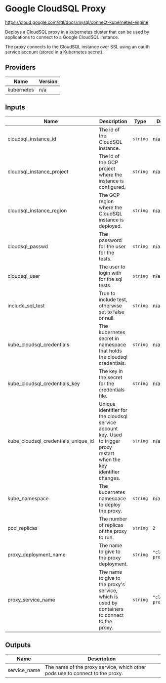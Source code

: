 # Google CloudSQL Proxy

https://cloud.google.com/sql/docs/mysql/connect-kubernetes-engine

Deploys a CloudSQL proxy in a kubernetes cluster that can be used by applications to connect to a Google CloudSQL instance.

The proxy connects to the CloudSQL instance over SSL using an oauth service account (stored in a Kubernetes secret).

## Providers

| Name | Version |
|------|---------|
| kubernetes | n/a |

## Inputs

| Name | Description | Type | Default | Required |
|------|-------------|------|---------|:-----:|
| cloudsql\_instance\_id | The id of the CloudSQL instance. | `string` | n/a | yes |
| cloudsql\_instance\_project | The id of the GCP project where the instance is configured. | `string` | n/a | yes |
| cloudsql\_instance\_region | The GCP region where the CloudSQL instance is deployed. | `string` | n/a | yes |
| cloudsql\_passwd | The password for the user for the tests. | `string` | n/a | yes |
| cloudsql\_user | The user to login with for the sql tests. | `string` | n/a | yes |
| include\_sql\_test | True to include test, otherwise set to false or null. | `string` | n/a | yes |
| kube\_cloudsql\_credentials | The kubernetes secret in namespace that holds the cloudsql credentials. | `string` | n/a | yes |
| kube\_cloudsql\_credentials\_key | The key in the secret for the credentials file. | `string` | n/a | yes |
| kube\_cloudsql\_credentials\_unique\_id | Unique identifier for the cloudsql service account key. Used to trigger proxy<br>restart when the key identifier changes. | `string` | n/a | yes |
| kube\_namespace | The kubernetes namespace to deploy the proxy. | `string` | n/a | yes |
| pod\_replicas | The number of replicas of the proxy to run. | `string` | `2` | no |
| proxy\_deployment\_name | The name to give to the proxy deployment. | `string` | `"cloudsql-proxy"` | no |
| proxy\_service\_name | The name to give to the proxy's service, which is used by containers to connect to the proxy. | `string` | `"cloudsql-proxy"` | no |

## Outputs

| Name | Description |
|------|-------------|
| service\_name | The name of the proxy service, which other pods use to connect to the proxy. |

